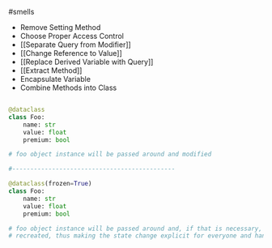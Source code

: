 #smells 
- Remove Setting Method
- Choose Proper Access Control
- [[Separate Query from Modifier]]
- [[Change Reference to Value]]
- [[Replace Derived Variable with Query]]
- [[Extract Method]]
- Encapsulate Variable
- Combine Methods into Class

```python

@dataclass
class Foo:
    name: str
    value: float
    premium: bool

# foo object instance will be passed around and modified

#---------------------------------------------

@dataclass(frozen=True)
class Foo:
    name: str
    value: float
    premium: bool

# foo object instance will be passed around and, if that is necessary,
# recreated, thus making the state change explicit for everyone and handled
```